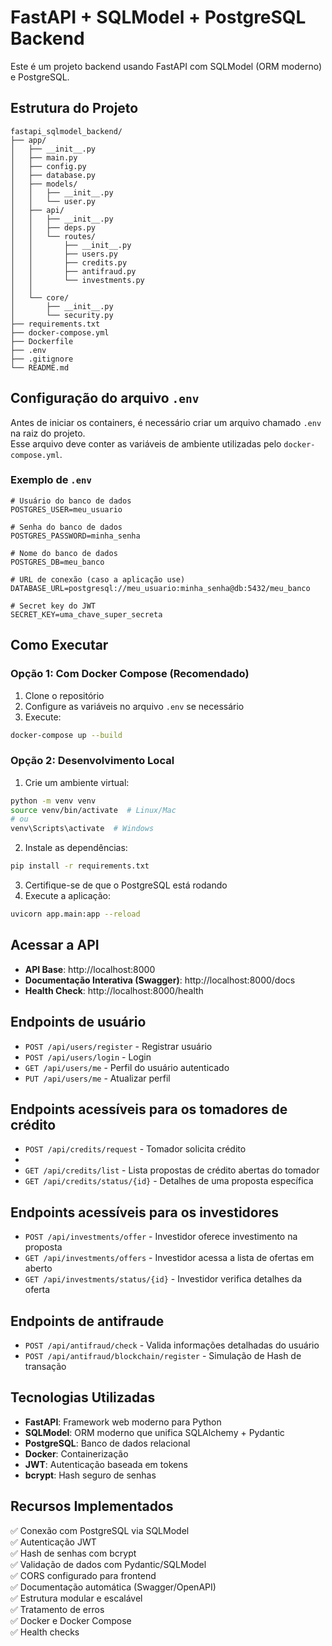 # FastAPI + SQLModel + PostgreSQL Backend

Este é um projeto backend usando FastAPI com SQLModel (ORM moderno) e PostgreSQL.

## Estrutura do Projeto

```
fastapi_sqlmodel_backend/
├── app/
│   ├── __init__.py
│   ├── main.py
│   ├── config.py
│   ├── database.py
│   ├── models/
│   │   ├── __init__.py
│   │   └── user.py
│   ├── api/
│   │   ├── __init__.py
│   │   ├── deps.py
│   │   └── routes/
│   │       ├── __init__.py
│   │       ├── users.py
│   │       ├── credits.py
│   │       ├── antifraud.py
│   │       └── investments.py
│   │
│   └── core/
│       ├── __init__.py
│       └── security.py
├── requirements.txt
├── docker-compose.yml
├── Dockerfile
├── .env
├── .gitignore
└── README.md
```

## Configuração do arquivo `.env`

Antes de iniciar os containers, é necessário criar um arquivo chamado `.env` na raiz do projeto.  
Esse arquivo deve conter as variáveis de ambiente utilizadas pelo `docker-compose.yml`.

### Exemplo de `.env`
```
# Usuário do banco de dados
POSTGRES_USER=meu_usuario

# Senha do banco de dados
POSTGRES_PASSWORD=minha_senha

# Nome do banco de dados
POSTGRES_DB=meu_banco

# URL de conexão (caso a aplicação use)
DATABASE_URL=postgresql://meu_usuario:minha_senha@db:5432/meu_banco

# Secret key do JWT
SECRET_KEY=uma_chave_super_secreta
```

## Como Executar

### Opção 1: Com Docker Compose (Recomendado)

1. Clone o repositório
2. Configure as variáveis no arquivo `.env` se necessário
3. Execute:
```bash
docker-compose up --build
```

### Opção 2: Desenvolvimento Local

1. Crie um ambiente virtual:
```bash
python -m venv venv
source venv/bin/activate  # Linux/Mac
# ou
venv\Scripts\activate  # Windows
```

2. Instale as dependências:
```bash
pip install -r requirements.txt
```

3. Certifique-se de que o PostgreSQL está rodando
4. Execute a aplicação:
```bash
uvicorn app.main:app --reload
```

## Acessar a API

- **API Base**: http://localhost:8000
- **Documentação Interativa (Swagger)**: http://localhost:8000/docs
- **Health Check**: http://localhost:8000/health

## Endpoints de usuário

- `POST /api/users/register` - Registrar usuário
- `POST /api/users/login` - Login
- `GET /api/users/me` - Perfil do usuário autenticado
- `PUT /api/users/me` - Atualizar perfil

## Endpoints acessíveis para os tomadores de crédito

- `POST /api/credits/request` - Tomador solicita crédito
- 
- `GET /api/credits/list` - Lista propostas de crédito abertas do tomador
- `GET /api/credits/status/{id}` - Detalhes de uma proposta específica

## Endpoints acessíveis para os investidores

- `POST /api/investments/offer` - Investidor oferece investimento na proposta
- `GET /api/investments/offers` - Investidor acessa a lista de ofertas em aberto
- `GET /api/investments/status/{id}` - Investidor verifica detalhes da oferta 

## Endpoints de antifraude

- `POST /api/antifraud/check` - Valida informações detalhadas do usuário
- `POST /api/antifraud/blockchain/register` - Simulação de Hash de transação


## Tecnologias Utilizadas

- **FastAPI**: Framework web moderno para Python
- **SQLModel**: ORM moderno que unifica SQLAlchemy + Pydantic
- **PostgreSQL**: Banco de dados relacional
- **Docker**: Containerização
- **JWT**: Autenticação baseada em tokens
- **bcrypt**: Hash seguro de senhas

## Recursos Implementados

✅ Conexão com PostgreSQL via SQLModel  
✅ Autenticação JWT  
✅ Hash de senhas com bcrypt  
✅ Validação de dados com Pydantic/SQLModel  
✅ CORS configurado para frontend  
✅ Documentação automática (Swagger/OpenAPI)  
✅ Estrutura modular e escalável  
✅ Tratamento de erros  
✅ Docker e Docker Compose  
✅ Health checks